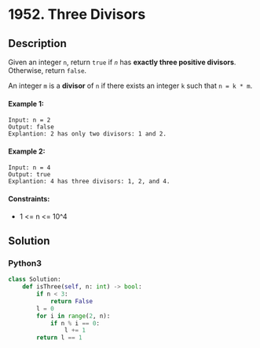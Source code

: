 # 1952. Three Divisors


## Description
Given an integer `n`, return `true` if *`n`* has **exactly three positive divisors**. Otherwise, return `false`.

An integer `m` is a **divisor** of `n` if there exists an integer `k` such that `n = k * m`.

#### Example 1:
```
Input: n = 2
Output: false
Explantion: 2 has only two divisors: 1 and 2.
```

#### Example 2:
```
Input: n = 4
Output: true
Explantion: 4 has three divisors: 1, 2, and 4.
```

#### Constraints:
- 1 <= n <= 10^4


## Solution

### Python3
```python
class Solution:
    def isThree(self, n: int) -> bool:
        if n < 3:
            return False
        l = 0
        for i in range(2, n):
            if n % i == 0:
                l += 1
        return l == 1
```
